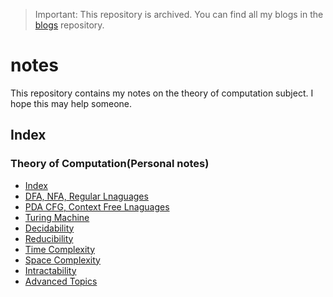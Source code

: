 > Important: This repository is archived. You can find all my blogs in the [blogs](https://github.com/abishekatp/blogs) repository.

# notes
This repository contains my notes on the theory of computation subject. I hope this may help someone.

## Index 
### Theory of Computation(Personal notes)
* [Index](/010_Index.md)
* [DFA, NFA, Regular Lnaguages](/101_DFA_NFA_RL.md)
* [PDA CFG, Context Free Lnaguages](/120_PDA_CFG_CFL.md)
* [Turing Machine](/301_TuringMachine.md)
* [Decidability](/320_Decidability.md)
* [Reducibility](/330_Reducibility.md)
* [Time Complexity](/601_TimeComplexity.md)
* [Space Complexity](/630_SpaceComplexity.md)
* [Intractability](/660_Intractability.md)
* [Advanced Topics](/670_AdvancedComplexity.md)